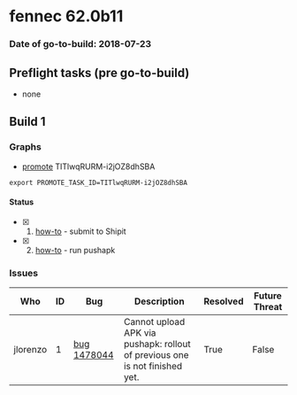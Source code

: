 # fennec 62.0b11

### Date of go-to-build: 2018-07-23

## Preflight tasks (pre go-to-build)
- none

## Build 1  

### Graphs
* [promote](https://tools.taskcluster.net/push-inspector/#/TITlwqRURM-i2jOZ8dhSBA) TITlwqRURM-i2jOZ8dhSBA
```
export PROMOTE_TASK_ID=TITlwqRURM-i2jOZ8dhSBA
```


#### Status
- [x] 1.  [how-to](https://wiki.mozilla.org/Release:Release_Automation_on_Mercurial:Starting_a_Release#Submit_to_Ship_It)  - submit to Shipit
- [x] 2.  [how-to](https://github.com/mozilla-releng/releasewarrior-2.0/blob/master/docs/release-promotion/mobile/howto.md)  - run pushapk

### Issues
| Who                 | ID               | Bug                                                                 | Description                | Resolved                | Future Threat                |
| ------------------- | ---------------- | ------------------------------------------------------------------- | -------------------------- | ----------------------- | ---------------------------- |
| jlorenzo  | 1 | [bug 1478044](https://bugzil.la/1478044)        | Cannot upload APK via pushapk: rollout of previous one is not finished yet. | True | False |

